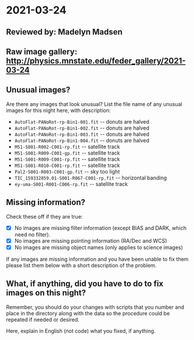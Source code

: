 # 2021-03-24

## Reviewed by:   Madelyn Madsen

## Raw image gallery: http://physics.mnstate.edu/feder_gallery/2021-03-24

## Unusual images?

Are there any images that look unusual? List the file name of any unusual images for this night here, with description:

+ `AutoFlat-PANoRot-rp-Bin1-001.fit` -- donuts are halved
+ `AutoFlat-PANoRot-rp-Bin1-002.fit` -- donuts are halved
+ `AutoFlat-PANoRot-rp-Bin1-003.fit` -- donuts are halved
+ `AutoFlat-PANoRot-rp-Bin1-004.fit` -- donuts are halved
+ `M51-S001-R002-C001-rp.fit` -- satellite track
+ `M51-S001-R009-C001-gp.fit` -- satellite track
+ `M51-S001-R009-C001-rp.fit` -- satellite track
+ `M51-S001-R010-C001-rp.fit` -- satellite track
+ `Pal2-S001-R003-C001-gp.fit` -- sky too light
+ `TIC_159332859.01-S001-R067-C001-rp.fit` -- horizontal banding
+ `ey-uma-S001-R001-C006-rp.fit` -- satellite track

## Missing information?

Check these off if they are true:

- [x] No images are missing filter information (except BIAS and DARK, which need no filter).
- [x] No images are missing pointing information (RA/Dec and WCS)
- [x] No images are missing object names (only applies to science images)

If any images are missing information and you have been unable to fix them please list
them below with a short description of the problem.


## What, if anything, did you have to do to fix images on this night?

Remember, you should do your changes with scripts that you number and place in the
directory along with the data so the procedure could be repeated if needed or
desired.

Here, explain in English (not code) what you fixed, if anything.
